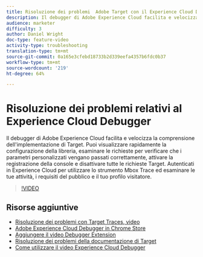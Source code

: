 ```yaml
---
title: Risoluzione dei problemi  Adobe Target con il Experience Cloud Debugger
description: Il debugger di Adobe Experience Cloud facilita e velocizza la comprensione dell'implementazione di Target. Puoi visualizzare rapidamente la configurazione della libreria, esaminare le richieste per verificare che i parametri personalizzati vengano passati correttamente, attivare la registrazione della console e disattivare tutte le richieste Target. Autenticati in Experience Cloud per utilizzare lo strumento Mbox Trace ed esaminare le tue attività, i requisiti del pubblico e il tuo profilo visitatore.
audience: marketer
difficulty: 3
author: Daniel Wright
doc-type: feature-video
activity-type: troubleshooting
translation-type: tm+mt
source-git-commit: 0a165e3cfebd18733b2d339eefa4357b6fdc0b37
workflow-type: tm+mt
source-wordcount: '219'
ht-degree: 64%

---
```



# Risoluzione dei problemi relativi al Experience Cloud Debugger

Il debugger di Adobe Experience Cloud facilita e velocizza la comprensione dell&#39;implementazione di Target. Puoi visualizzare rapidamente la configurazione della libreria, esaminare le richieste per verificare che i parametri personalizzati vengano passati correttamente, attivare la registrazione della console e disattivare tutte le richieste Target. Autenticati in Experience Cloud per utilizzare lo strumento Mbox Trace ed esaminare le tue attività, i requisiti del pubblico e il tuo profilo visitatore.

>[!VIDEO](https://video.tv.adobe.com/v/23115/?quality=12)

## Risorse aggiuntive

* [Risoluzione dei problemi con Target Traces, video](troubleshoot-with-target-traces.md)
* [Adobe Experience Cloud Debugger in Chrome Store](https://chrome.google.com/webstore/detail/adobe-experience-cloud-de/ocdmogmohccmeicdhlhhgepeaijenapj)
* [Aggiungere il video Debugger Extension](https://docs.adobe.com/content/help/en/core-services-learn/tutorials/debugger/add-the-extension.html)
* [Risoluzione dei problemi della documentazione di Target](https://docs.adobe.com/content/help/en/target/using/troubleshoot/troubleshooting-target.html)
* [Come utilizzare il video Experience Cloud Debugger](https://docs.adobe.com/content/help/en/core-services-learn/tutorials/debugger/use-the-experience-cloud-debugger.html)